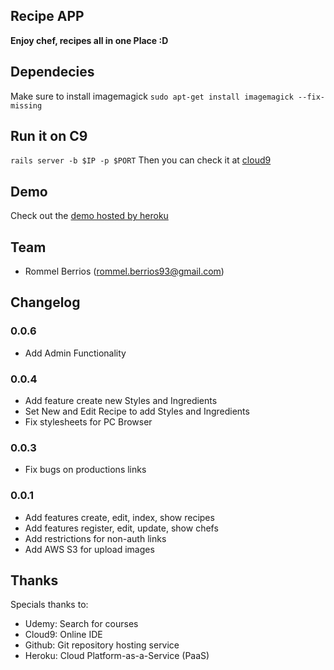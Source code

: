 Recipe APP
----------

**Enjoy chef, recipes all in one Place :D** 
## Dependecies
Make sure to install imagemagick
`sudo apt-get install imagemagick --fix-missing`

## Run it on C9
`rails server -b $IP -p $PORT`
Then you can check it at [cloud9](https://udemy-recipemanager-tony09.c9users.io/)

## Demo
Check out the [demo hosted by heroku](http://kaiman-myrecipes.herokuapp.com/)

## Team
* Rommel Berrios (rommel.berrios93@gmail.com)

## Changelog

### 0.0.6
* Add Admin Functionality

### 0.0.4
* Add feature create new Styles and Ingredients
* Set New and Edit Recipe to add Styles and Ingredients
* Fix stylesheets for PC Browser

### 0.0.3
* Fix bugs on productions links

### 0.0.1
* Add features create, edit, index, show recipes
* Add features register, edit, update, show chefs
* Add restrictions for non-auth links
* Add AWS S3 for upload images

## Thanks
Specials thanks to:
* Udemy: Search for courses
* Cloud9: Online IDE
* Github: Git repository hosting service
* Heroku: Cloud Platform-as-a-Service (PaaS)
